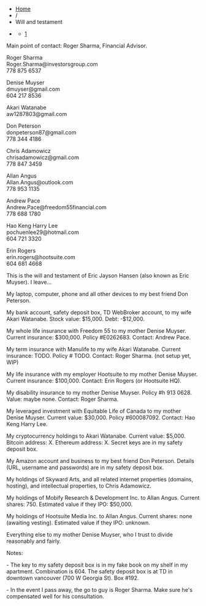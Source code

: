 <ul class="breadcrumb">
    <li><a href="/" address="true">Home</a>
    </li>
    <li><span class="divider">/</span> </li>
    <li class="active">Will and testament</li>
    <li class="pagination">
        <div class="pagination">
            <ul>
                <li class="active"><a href="#">1</a>
                </li>
            </ul>
        </div>
    </li>
</ul>
<div class="post-2 page type-page status-publish hentry row-fluid" id="post-2">
    <meta name="robots" content="noindex">
    <div class="span3">
        <p style="text-align: initial;">Main point of contact: Roger Sharma, Financial Advisor.</p>
        <p style="text-align: initial;">Roger Sharma <br /> Roger.Sharma@investorsgroup.com <br /> 778 875 6537</p>
        <p style="text-align: initial;">Denise Muyser <br /> dmuyser@gmail.com <br /> 604 217 8536</p>
        <p style="text-align: initial;">Akari Watanabe <br /> aw1287803@gmail.com</p>
        <p style="text-align: initial;">Don Peterson <br /> donpeterson87@gmail.com <br /> 778 344 4186</p>
        <p style="text-align: initial;">Chris Adamowicz <br /> chrisadamowicz@gmail.com <br /> 778 847 3459</p>
        <p style="text-align: initial;">Allan Angus <br /> Allan.Angus@outlook.com <br /> 778 953 1135</p>
        <p style="text-align: initial;">Andrew Pace <br /> Andrew.Pace@freedom55financial.com <br /> 778 688 1780</p>
        <p style="text-align: initial;">Hao Keng Harry Lee <br /> pochuenlee29@hotmail.com <br /> 604 721 3320</p>
        <p style="text-align: initial;">Erin Rogers <br /> erin.rogers@hootsuite.com <br /> 604 681 4668</p>
    </div>
    <div class="span8">
        <p></p>
        <p>This is the will and testament of Eric Jayson Hansen (also known as Eric Muyser). I leave...</p>
        <p>My laptop, computer, phone and all other devices to my best friend Don Peterson.</p>
        <p>My bank account, safety deposit box, TD WebBroker account, to my wife Akari Watanabe. Stock value: $15,000. Debt: -$12,000.</p>
        <p>My whole life insurance with Freedom 55 to my mother Denise Muyser. Current insurance: $300,000. Policy #E0262683. Contact: Andrew Pace.</p>
        <p>My term insurance with Manulife to my wife Akari Watanabe. Current insurance: TODO. Policy # TODO. Contact: Roger Sharma. (not setup yet, WIP)</p>
        <p>My life insurance with my employer Hootsuite to my mother Denise Muyser. Current insurance: $100,000. Contact: Erin Rogers (or Hootsuite HQ).</p>
        <p>My disability insurance to my mother Denise Muyser. Policy #h 913 0628. Value: maybe none. Contact: Roger Sharma.</p>
        <p>My leveraged investment with Equitable Life of Canada to my mother Denise Muyser. Current value: $30,000. Policy #600087092. Contact: Hao Keng Harry Lee.</p>
        <p>My cryptocurrency holdings to Akari Watanabe. Current value: $5,000. Bitcoin address: X. Ethereum address: X. Secret keys are in my safety deposit box.</p>
        <p>My Amazon account and business to my best friend Don Peterson. Details (URL, username and passwords) are in my safety deposit box.</p>
        <p>My holdings of Skyward Arts, and all related internet properties (domains, hosting), and intellectual properties, to Chris Adamowicz.</p>
        <p>My holdings of Mobify Research &amp; Development Inc. to Allan Angus. Current shares: 750. Estimated value if they IPO: $50,000.</p>
        <p>My holdings of Hootsuite Media Inc. to Allan Angus. Current shares: none (awaiting vesting). Estimated value if they IPO: unknown.</p>
        <p>Everything else to my mother Denise Muyser, who I trust to divide reasonably and fairly.</p>
        <p>Notes:</p>
        <p>- The key to my safety deposit box is in my fake book on my shelf in my apartment. Combination is 604. The safety deposit box is at TD in downtown vancouver (700 W Georgia St). Box #192.</p>
        <p>- In the event I pass away, the go to guy is Roger Sharma. Make sure he's compensated well for his consultation.</p>
        <p></p>
    </div>
</div>
